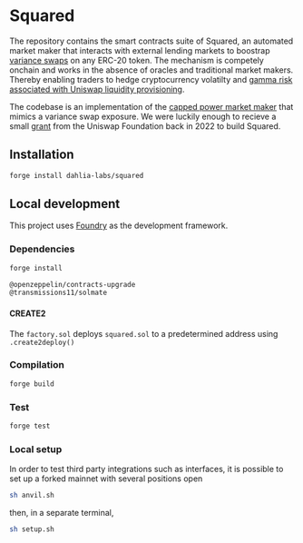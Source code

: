 # Squared

The repository contains the smart contracts suite of Squared, an automated market maker that interacts with external lending markets to boostrap [variance swaps](https://en.wikipedia.org/wiki/Variance_swap) on any ERC-20 token. The mechanism is competely onchain and works in the absence of oracles and traditional market makers. Thereby enabling traders to hedge cryptocurrency volatilty and [gamma risk associated with Uniswap liquidity provisioning](https://arxiv.org/abs/2111.09192). 

The codebase is an implementation of the [capped power market maker](https://arxiv.org/abs/2111.13740) that mimics a variance swap exposure. We were luckily enough to recieve a small [grant](https://mirror.xyz/0x5419AEF6D232A2168bEa5d9418C86493990c81e1/42TJikHaCauYAmanTiXJRT1sp8N21U6hIegWCOurhDA) from the Uniswap Foundation back in 2022 to build Squared. 

## Installation


```bash
forge install dahlia-labs/squared
```

## Local development

This project uses [Foundry](https://github.com/foundry-rs/foundry) as the development framework.

### Dependencies

```bash
forge install

@openzeppelin/contracts-upgrade
@transmissions11/solmate
```

#### CREATE2

The `factory.sol` deploys `squared.sol` to a predetermined address using `.create2deploy()`

### Compilation

```bash
forge build
```

### Test

```bash
forge test
```

### Local setup

In order to test third party integrations such as interfaces, it is possible to set up a forked mainnet with several positions open

```bash
sh anvil.sh
```

then, in a separate terminal,

```bash
sh setup.sh
```
